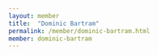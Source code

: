 ```yaml
---
layout: member
title:  "Dominic Bartram"
permalink: /member/dominic-bartram.html
member: dominic-bartram
---
```

